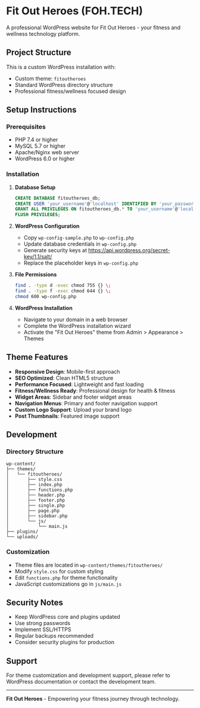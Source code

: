 # Fit Out Heroes (FOH.TECH)

A professional WordPress website for Fit Out Heroes - your fitness and wellness technology platform.

## Project Structure

This is a custom WordPress installation with:
- Custom theme: `fitoutheroes`
- Standard WordPress directory structure
- Professional fitness/wellness focused design

## Setup Instructions

### Prerequisites
- PHP 7.4 or higher
- MySQL 5.7 or higher
- Apache/Nginx web server
- WordPress 6.0 or higher

### Installation

1. **Database Setup**
   ```sql
   CREATE DATABASE fitoutheroes_db;
   CREATE USER 'your_username'@'localhost' IDENTIFIED BY 'your_password';
   GRANT ALL PRIVILEGES ON fitoutheroes_db.* TO 'your_username'@'localhost';
   FLUSH PRIVILEGES;
   ```

2. **WordPress Configuration**
   - Copy `wp-config-sample.php` to `wp-config.php`
   - Update database credentials in `wp-config.php`
   - Generate security keys at https://api.wordpress.org/secret-key/1.1/salt/
   - Replace the placeholder keys in `wp-config.php`

3. **File Permissions**
   ```bash
   find . -type d -exec chmod 755 {} \;
   find . -type f -exec chmod 644 {} \;
   chmod 600 wp-config.php
   ```

4. **WordPress Installation**
   - Navigate to your domain in a web browser
   - Complete the WordPress installation wizard
   - Activate the "Fit Out Heroes" theme from Admin > Appearance > Themes

## Theme Features

- **Responsive Design**: Mobile-first approach
- **SEO Optimized**: Clean HTML5 structure
- **Performance Focused**: Lightweight and fast loading
- **Fitness/Wellness Ready**: Professional design for health & fitness
- **Widget Areas**: Sidebar and footer widget areas
- **Navigation Menus**: Primary and footer navigation support
- **Custom Logo Support**: Upload your brand logo
- **Post Thumbnails**: Featured image support

## Development

### Directory Structure
```
wp-content/
├── themes/
│   └── fitoutheroes/
│       ├── style.css
│       ├── index.php
│       ├── functions.php
│       ├── header.php
│       ├── footer.php
│       ├── single.php
│       ├── page.php
│       ├── sidebar.php
│       └── js/
│           └── main.js
├── plugins/
└── uploads/
```

### Customization
- Theme files are located in `wp-content/themes/fitoutheroes/`
- Modify `style.css` for custom styling
- Edit `functions.php` for theme functionality
- JavaScript customizations go in `js/main.js`

## Security Notes

- Keep WordPress core and plugins updated
- Use strong passwords
- Implement SSL/HTTPS
- Regular backups recommended
- Consider security plugins for production

## Support

For theme customization and development support, please refer to WordPress documentation or contact the development team.

---

**Fit Out Heroes** - Empowering your fitness journey through technology.
